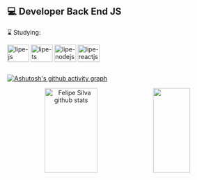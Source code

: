 
## 💻 Developer Back End JS

⌛ Studying:

<div style="display: inline_block">
  <img align="center" alt="lipe-js" height="40" width="50" src="https://cdn.jsdelivr.net/gh/devicons/devicon/icons/javascript/javascript-original.svg">
  <img align="center" alt="lipe-ts" height="40" width="50" src="https://cdn.jsdelivr.net/gh/devicons/devicon/icons/typescript/typescript-original.svg">
  <img align="center" alt="lipe-nodejs" height="40" width="50" src="https://cdn.jsdelivr.net/gh/devicons/devicon/icons/nodejs/nodejs-original.svg">
  <img align="center" alt="lipe-reactjs" height="40" width="50" src="https://cdn.jsdelivr.net/gh/devicons/devicon/icons/react/react-original.svg">
</div>

##

[![Ashutosh's github activity graph](https://github-readme-activity-graph.cyclic.app/graph?username=divlipe&bg_color=0d1117&color=FD418D&line=b13583&point=A8FDF6&area=true&hide_border=true)](https://github.com/ashutosh00710/github-readme-activity-graph)

<div align="center">  
  <img width="49%" height="195px" src="https://github-readme-stats.vercel.app/api?username=divlipe&show_icons=true&count_private=true&hide_border=true&title_color=FD418D&icon_color=E9CB43&text_color=A8FDF6&bg_color=0d1117" alt="Felipe Silva github stats" /> 
  <img width="41%" height="195px" src="https://github-readme-stats.vercel.app/api/top-langs/?username=divlipe&layout=compact&hide_border=true&title_color=FD418D&text_color=A8FDF6&bg_color=0d1117" />
</div>

